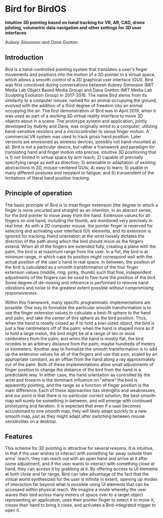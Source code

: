 # Bird for BirdOS

**Intuitive 3D pointing based on hand tracking for VR, AR, CAD, drone piloting, volumetric data navigation and other settings for 3D user interfaces**

*Aubrey Simonson and Dana Gretton*

## Introduction

Bird is a hand-controlled pointing system that translates a user's finger movements and positions into the motion of a 3D pointer in a virtual space, which allows a smooth control of a 3D graphical user interface (GUI). Bird was first conceived during conversations between Aubrey Simonson (MIT Media Lab Object Based Media Group) and Dana Gretton (MIT Media Lab Sculpting Evolution Group) in 2017-2018. The name Bird stems from its similarity to a computer mouse, named for an animal occupying the ground, evolved with the addition of a third degree of freedom into an animal occupying the air. The first demonstration of Bird was in April 2019, when it was used as part of a working 3D virtual reality interface to move 3D objects about in a scene. The prototype system and application, jointly developed by Aubrey and Dana, was originally wired to a computer, utilizing bend-sensitive resistors and a microcontroller to sense finger motion. A commercial VR system was used to track gross hand position. Later versions are envisioned as wireless devices, possibly not hand-mounted at all. Bird is not a particular device, but rather a framework and paradigm for translating hand and finger motion into precise, intuitive 3D positioning that is 1) not limited in virtual space by arm reach; 2) capable of precisely specifying range as well as direction; 3) amenable to adaptation of existing abstractions in 2D, mouse-centered GUIs; 4) easy to learn; 5) usable in many different postures and resistent to fatigue; and 6) transendent of the limitations of literal hand position tracking.

## Principle of operation

The basic principle of Bird is to treat finger extension (the degree to which a finger is more uncurled and straight) as an intention, in an absract sense, for the bird pointer to move away from the hand. Extension values for all fingers on one hand, including the thumb, are monitored very precisely in real time. As with a 2D computer mouse, the pointer finger is reserved for selecting and activating user interface (UI) elements, and its extension is ignored for tracking. Hand orientation at the wrist loosely dictates the direction of the path along which the bird should move as the fingers extend. When all of the fingers are extended fully, creating a plane with the palm, the bird is at maximum range from the user. In a fist, the bird is at minimum range, in which case its position might correspond well with the actual position of the user's hand in real space. In between, the position of the bird is calculated as a smooth transformation of the four finger extension values (middle, ring, pinky, thumb) such that fine, independent adjustments of the fingers can be used to fine-tune the position of the bird. Some degree of de-noising and inference is performed to remove hand vibrations and noise to the greatest extent possible without compromising responsiveness.

Within this framework, many specific programmatic implementations are possible. One way to formalize the particular smooth transformation is to use the finger extension values to calculate a best-fit sphere to the hand and palm, and take the center of this sphere as the bird position. Thus, when the hand is mostly closed as if to hold a kiwi-sized object, the bird is just a few centimeters off of the palm; when the hand is shaped more as if to hold a large melon, the bird might be at a range of ten or more centimeters from the palm; and when the hand is mostly flat, the bird recedes to an arbitrary distance from the palm, maybe hundreds of meters or kilometers. Another way to formalize the smooth transformation is to add up the extension values for all of the fingers and use that sum, scaled by an appropriate constant, as an offset from the hand along a ray approximately out of the palm. Both of these implementations allow small adjustments of finger position to change the distance of the bird from the hand in a predictable way. In either case, the hand orientation as controlled by the wrist and forearm is the dominant influence on "where" the bird is apparently pointing, and the range as a function of finger position is the main difference. Each of these approaches has strengths and weaknesses, and our point is that there is no particular correct solution; the best smooth map will surely be something in between, and will emerge with continued prototyping and iteration. It is expected that even if a user becomes accustomed to one smooth map, they will likely adapt quickly to a new smooth map, just as they might adapt after switching between mouse sensitivities on a desktop.

## Features

This scheme for 3D pointing is attractive for several reasons. It is intuitive, in that if the user wishes to interact with something far away outside their arms' reach, they can reach out with an open hand and arrive at it after some adjustment, and if the user wants to interact with something close at hand, they can access it by grabbing at it. By offering access to UI elements at both close and far range, Bird can take advantage of the fact that the virtual world synthesized for the user is infinite in extent, opening up modes of interaction far beyond what is possible using UI elements that can be accessed within physical reach. We imagine a mode whereby the user waves their bird across many meters of space over to a target object representing an application, uses their pointer finger to select it to move it, closes their hand to bring it close, and activates a Bird-integrated trigger to open it.

